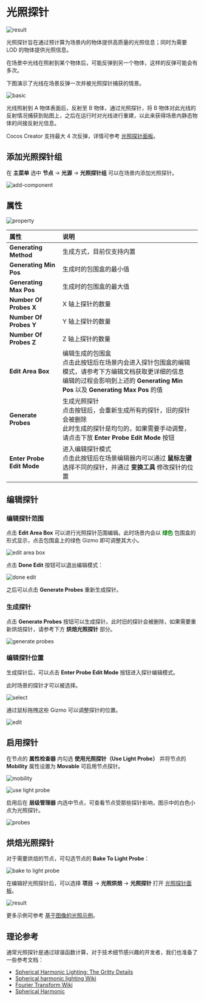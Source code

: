 # 光照探针

![result](light-probe/probe.png)

光照探针旨在通过预计算为场景内的物体提供高质量的光照信息；同时为需要 LOD 的物体提供光照信息。

在场景中光线在照射到某个物体后，可能反弹到另一个物体，这样的反弹可能会有多次。

下图演示了光线在场景反弹一次并被光照探针捕获的情景。

![basic](light-probe/../sample/basic.png)

光线照射到 A 物体表面后，反射至 B 物体，通过光照探针，将 B 物体对此光线的反射情况捕获到贴图上，之后在运行时对光线进行重建，以此来获得场景内静态物体的间接反射光信息。

Cocos Creator 支持最大 4 次反弹，详情可参考 [光照探针面板](light-probe-panel.md)。

## 添加光照探针组

在 **主菜单** 选中 **节点** -> **光源** -> **光照探针组** 可以在场景内添加光照探针。

![add-component](light-probe/light-probe.png)

## 属性

![property](light-probe/probe-property.png)

| 属性 | 说明|
| :-- | :-- |
| **Generating Method** | 生成方式，目前仅支持内置 |
| **Generating Min Pos** | 生成时的包围盒的最小值 |
| **Generating Max Pos** | 生成时的包围盒的最大值 |
| **Number Of Probes X** | X 轴上探针的数量 |
| **Number Of Probes Y** | Y 轴上探针的数量 |
| **Number Of Probes Z** | Z 轴上探针的数量 |
| **Edit Area Box**  | 编辑生成的包围盒 <br> 点击此按钮后在场景内会进入探针包围盒的编辑模式，请参考下方编辑文档获取更详细的信息 <br> 编辑的过程会影响到上述的 **Generating Min Pos** 以及 **Generating Max Pos** 的值 |
| **Generate Probes** | 生成光照探针 <br> 点击按钮后，会重新生成所有的探针，旧的探针会被删除 <br> 此时生成的探针是均匀的，如果需要手动调整，请点击下放 **Enter Probe Edit Mode** 按钮 |
| **Enter Probe Edit Mode** | 进入编辑探针模式 <br> 点击此按钮后在场景编辑器内可以通过 **鼠标左键** 选择不同的探针，并通过 **变换工具** 修改探针的位置 |

## 编辑探针

### 编辑探针范围

点击 **Edit Area Box** 可以进行光照探针范围编辑。此时场景内会以 <span style="color:green">**绿色**</span> 包围盒的形式显示，点击包围盒上的绿色 Gizmo 即可调整其大小。

![edit area box](light-probe/edit-area-box.gif)

点击 **Done Edit** 按钮可以退出编辑模式：

![done edit](light-probe/done-edit.png)

之后可以点击 **Generate Probes** 重新生成探针。

### 生成探针

点击 **Generate Probes** 按钮可以生成探针。此时旧的探针会被删除，如果需要重新烘焙探针，请参考下方 **烘焙光照探针** 部分。

![generate probes](light-probe/generate-probes.png)

### 编辑探针位置

生成探针后，可以点击 **Enter Probe Edit Mode** 按钮进入探针编辑模式。

此时场景的探针才可以被选择。

![select](light-probe/select-probe.png)

通过鼠标拖拽这些 Gizmo 可以调整探针的位置。

![edit](light-probe/edit-probe.gif)

## 启用探针

在节点的 **属性检查器** 内勾选 **使用光照探针（Use Light Probe）** 并将节点的 **Mobility** 属性设置为 **Movable** 可启用节点探针。

![mobility](light-probe/mobility.png)

![use light probe](light-probe/use-light-probe.png)

启用后在 **层级管理器** 内选中节点，可查看节点受那些探针影响，图示中的白色小点为光照探针。

![probes](light-probe/node-probes.png)

## 烘焙光照探针

对于需要烘焙的节点，可勾选节点的 **Bake To Light Probe**：

![bake to light probe](light-probe/bake-to-light-probe.png)

在编辑好光照探针后，可以选择 **项目** -> **光照烘焙** -> **光照探针** 打开 [光照探针面板](light-probe-panel.md)。

![result](light-probe/result.png)

更多示例可参考 [基于图像的光照示例](example.md)。

## 理论参考

通常光照探针是通过球谐函数计算，对于技术细节感兴趣的开发者，我们也准备了一些参考文档：

- [Spherical Harmonic Lighting: The Gritty Details](http://www.cse.chalmers.se/~uffe/xjobb/Readings/GlobalIllumination/Spherical%20Harmonic%20Lighting%20-%20the%20gritty%20details.pdf)
- [Spherical harmonic lighting Wiki](https://en.wikipedia.org/wiki/Spherical_harmonic_lighting)
- [Fourier Transform Wiki](https://en.wikipedia.org/wiki/Fourier_transform)
- [Spherical Harmonic](https://en.wikipedia.org/wiki/Spherical_Harmonic#:~:text=.%20In%20mathematics%20and%20physical%20science%2C%20spherical%20harmonics,solving%20partial%20differential%20equations%20in%20many%20scientific%20fields.)